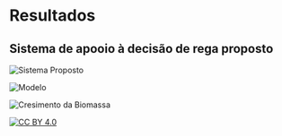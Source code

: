 # Resultados


## Sistema de apooio à decisão de rega proposto

![Sistema Proposto](https://i.imgur.com/wrRUtmw.png)


![Modelo](https://i.imgur.com/EBs90WD.png)


![Cresimento da Biomassa](https://i.imgur.com/zatWFlC.png)


[![CC BY 4.0](https://i.creativecommons.org/l/by/4.0/88x31.png)](http://creativecommons.org/licenses/by/4.0/)
